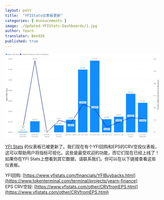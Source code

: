 ```yaml
---
layout: post
title:  "YFIStats仪表板更新"
categories: [ Annoucements ]
image: ./Updated-YFIStats-Dashboards/1.jpg
author: Yearn
translator: Bee926
published: true
---
```


![](1.jpg)

[YFI Stats](https://www.yfistats.com/) 的仪表板已被更新了。我们现在有个YFI回购和EPS的CRV空投仪表板，这可以帮助用户将指标可视化。这些是最受欢迎的功能，而它们现在已经上线了！如果你在YFI Stats上想看到其它数据，请联系我们。你可以在以下链接查看这些仪表板。

YFI回购: [https://www.yfistats.com/financials/YFIBuybacks.html](https://www.tokenterminal.com/terminal/projects/yearn-finance) <br>
EPS CRV空投: [https://www.yfistats.com/other/CRVfromEPS.html](https://www.yfistats.com/other/CRVfromEPS.html)
